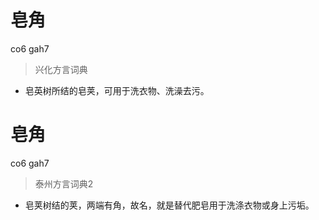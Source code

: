 # 皂角
co6 gah7
> 兴化方言词典
- 皂英树所结的皂荚，可用于洗衣物、洗澡去污。

# 皂角
co6 gah7
> 泰州方言词典2
- 皂荚树结的荚，两端有角，故名，就是替代肥皂用于洗涤衣物或身上污垢。

